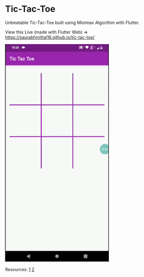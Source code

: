 # Tic-Tac-Toe

Unbeatable Tic-Tac-Toe built using Minimax Algorithm with Flutter.

View this Live (made with Flutter Web) => https://saurabhmittal16.github.io/tic-tac-toe/

![Screenshot](static/1.gif)

Resources: [1](http://theoryofprogramming.com/2017/12/12/minimax-algorithm/) [2](https://www.quora.com/Is-there-a-simple-explanation-of-a-minimax-algorithm/answer/Glenn-Rhoads)
